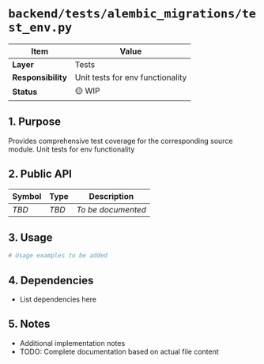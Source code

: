 # `backend/tests/alembic_migrations/test_env.py`

| Item               | Value                                                              |
| ------------------ | ------------------------------------------------------------------ |
| **Layer**          | Tests                                                           |
| **Responsibility** | Unit tests for env functionality                                                   |
| **Status**         | 🟡 WIP                                                            |

## 1. Purpose

Provides comprehensive test coverage for the corresponding source module. Unit tests for env functionality

## 2. Public API

| Symbol       | Type     | Description            |
| ------------ | -------- | ---------------------- |
| *TBD*        | *TBD*    | *To be documented*     |

## 3. Usage

```python
# Usage examples to be added
```

## 4. Dependencies

- List dependencies here

## 5. Notes

- Additional implementation notes
- TODO: Complete documentation based on actual file content

